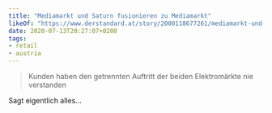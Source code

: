 ```yaml
---
title: "Mediamarkt und Saturn fusionieren zu Mediamarkt"
likeOf: "https://www.derstandard.at/story/2000118677261/mediamarkt-und-saturn-fusionieren-zu-mediamarkt"
date: 2020-07-13T20:27:07+0200
tags:
- retail
- austria
---
```

> Kunden haben den getrennten Auftritt der beiden Elektromärkte nie verstanden

Sagt eigentlich alles…